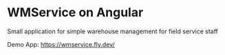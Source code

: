 # WMService on Angular

Small application for simple warehouse management for field service staff

Demo App: https://wmservice.fly.dev/
